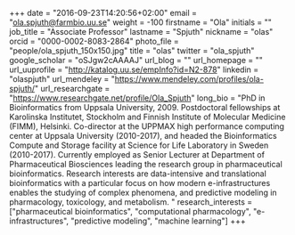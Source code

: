 +++
date = "2016-09-23T14:20:56+02:00"
email = "ola.spjuth@farmbio.uu.se"
weight = -100
firstname = "Ola"
initials = ""
job_title = "Associate Professor"
lastname = "Spjuth"
nickname = "olas"
orcid = "0000-0002-8083-2864"
photo_file = "people/ola_spjuth_150x150.jpg"
title = "olas"
twitter = "ola_spjuth"
google_scholar = "oSJgw2cAAAAJ"
url_blog = ""
url_homepage = ""
url_uuprofile = "http://katalog.uu.se/empInfo?id=N2-878"
linkedin = "olaspjuth"
url_mendeley = "https://www.mendeley.com/profiles/ola-spjuth/"
url_researchgate = "https://www.researchgate.net/profile/Ola_Spjuth"
long_bio = "PhD in Bioinformatics from Uppsala University, 2009. Postdoctoral fellowships at Karolinska Institutet, Stockholm and Finnish Institute of Molecular Medicine (FIMM), Helsinki. Co-director at the UPPMAX high performance computing center at Uppsala University (2010-2017), and headed the Bioinformatics Compute and Storage facility at Science for Life Laboratory in Sweden (2010-2017). Currently employed as Senior Lecturer at Department of Pharmaceutical Biosciences leading the research group in pharmaceutical bioinformatics. Research interests are data-intensive and translational bioinformatics with a particular focus on how modern e-infrastructures enables the studying of complex phenomena, and predictive modeling in pharmacology, toxicology, and metabolism. "
research_interests = ["pharmaceutical bioinformatics", "computational pharmacology", "e-infrastructures", "predictive modeling", "machine learning"]
+++

